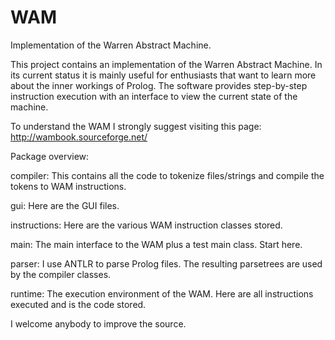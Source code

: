 # WAM
Implementation of the Warren Abstract Machine.

This project contains an implementation of the Warren Abstract Machine. In its current status it is mainly useful for
enthusiasts that want to learn more about the inner workings of Prolog. The software provides step-by-step instruction
execution with an interface to view the current state of the machine.

To understand the WAM I strongly suggest visiting this page: http://wambook.sourceforge.net/

Package overview:

compiler: This contains all the code to tokenize files/strings and compile the tokens to WAM instructions.

gui: Here are the GUI files.

instructions: Here are the various WAM instruction classes stored.

main: The main interface to the WAM plus a test main class. Start here.

parser: I use ANTLR to parse Prolog files. The resulting parsetrees are used by the compiler classes.

runtime: The execution environment of the WAM. Here are all instructions executed and is the code stored.
    

I welcome anybody to improve the source. 
